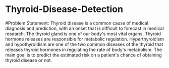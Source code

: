 # Thyroid-Disease-Detection

#Problem Statement: 
Thyroid disease is a common cause of medical diagnosis and prediction, with an onset  that is difficult to forecast in medical research. The thyroid gland is one of our body's  most vital organs. Thyroid hormone releases are responsible for metabolic regulation.  Hyperthyroidism and hypothyroidism are one of the two common diseases of the thyroid  that releases thyroid hormones in regulating the rate of body's metabolism. 
The main goal is to predict the estimated risk on a patient's chance of obtaining thyroid  disease or not. 
